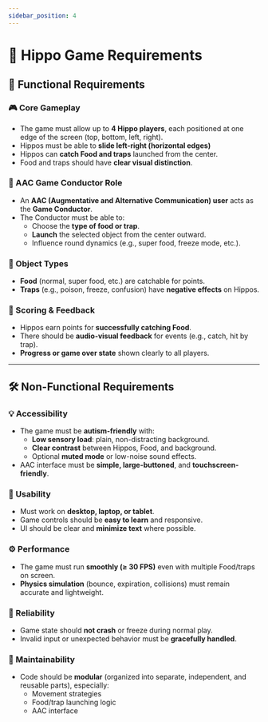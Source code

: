 ```yaml
---
sidebar_position: 4
---
```


# 🦛 Hippo Game Requirements


## 🧩 Functional Requirements

### 🎮 Core Gameplay
- The game must allow up to **4 Hippo players**, each positioned at one edge of the screen (top, bottom, left, right).
- Hippos must be able to **slide left-right (horizontal edges)**
- Hippos can **catch Food and traps** launched from the center.
- Food and traps should have **clear visual distinction**.

### 🎯 AAC Game Conductor Role
- An **AAC (Augmentative and Alternative Communication) user** acts as the **Game Conductor**.
- The Conductor must be able to:
  - Choose the **type of food or trap**.
  - **Launch** the selected object from the center outward.
  - Influence round dynamics (e.g., super food, freeze mode, etc.).

### 🍓 Object Types
- **Food** (normal, super food, etc.) are catchable for points.
- **Traps** (e.g., poison, freeze, confusion) have **negative effects** on Hippos.

### 🧠 Scoring & Feedback
- Hippos earn points for **successfully catching Food**.
- There should be **audio-visual feedback** for events (e.g., catch, hit by trap).
- **Progress or game over state** shown clearly to all players.

---

## 🛠️ Non-Functional Requirements

### 💡 Accessibility
- The game must be **autism-friendly** with:
  - **Low sensory load**: plain, non-distracting background.
  - **Clear contrast** between Hippos, Food, and background.
  - Optional **muted mode** or low-noise sound effects.
- AAC interface must be **simple, large-buttoned**, and **touchscreen-friendly**.


### 📱 Usability
- Must work on **desktop, laptop, or tablet**.
- Game controls should be **easy to learn** and responsive.
- UI should be clear and **minimize text** where possible.

### ⚙️ Performance
- The game must run **smoothly (≥ 30 FPS)** even with multiple Food/traps on screen.
- **Physics simulation** (bounce, expiration, collisions) must remain accurate and lightweight.

### 🔐 Reliability
- Game state should **not crash** or freeze during normal play.
- Invalid input or unexpected behavior must be **gracefully handled**.

### 🔧 Maintainability
- Code should be **modular** (organized into separate, independent, and reusable parts), especially:
  - Movement strategies
  - Food/trap launching logic
  - AAC interface

